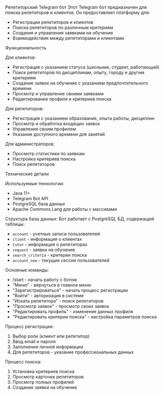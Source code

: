  Репетиторский Telegram бот
Этот Telegram бот предназначен для поиска репетиторов и клиентов. Он предоставляет платформу для:
- Регистрации репетиторов и клиентов
- Поиска репетиторов по различным критериям
- Создания и управления заявками на обучение
- Взаимодействия между репетиторами и клиентами

Функциональность

Для клиентов:
- Регистрация с указанием статуса (школьник, студент, работающий)
- Поиск репетиторов по дисциплинам, опыту, городу и другим критериям
- Создание заявок на обучение с указанием предпочтительного времени
- Просмотр и управление своими заявками
- Редактирование профиля и критериев поиска

 Для репетиторов:
- Регистрация с указанием образования, опыта работы, дисциплин
- Просмотр и обработка входящих заявок
- Управление своим профилем
- Указание доступного времени для занятий

Для администраторов:
- Просмотр статистики по заявкам
- Настройка критериев поиска
- Поиск репетиторов

Технические детали

Используемые технологии:
- Java 11+
- Telegram Bot API
- PostgreSQL база данных
- Apache Commons Lang для работы с массивами

Структура базы данных:
Бот работает с PostgreSQL БД, содержащей таблицы:
- `account` - учетные записи пользователей
- `client` - информация о клиентах
- `tutor` - информация о репетиторах
- `request` - заявки на обучение
- `search_criteria` - критерии поиска
- `account_now` - текущие сессии пользователей

Основные команды:
- /start - начать работу с ботом
- "Меню" - вернуться в главное меню
- "Зарегистрироваться" - начать процесс регистрации
- "Войти" - авторизация в системе
- "Искать репетитора" - поиск репетиторов
- "Просмотр заявок" - просмотр своих заявок
- "Редактировать профиль" - изменение данных профиля
- "Редактировать критерии поиска" - настройка параметров поиска

 Процесс регистрации:
1. Выбор роли (клиент или репетитор)
2. Ввод email и пароля
3. Заполнение личной информации
4. Для репетиторов - указание профессиональных данных

Процесс поиска:
1. Установка критериев поиска
2. Просмотр карточек репетиторов
3. Просмотр полных профилей
4. Создание заявки на обучение


